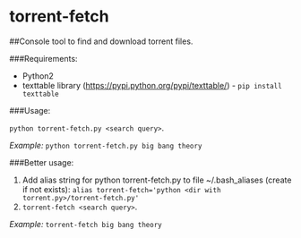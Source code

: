 # torrent-fetch

##Console tool to find and download torrent files.

###Requirements:
* Python2
* texttable library (https://pypi.python.org/pypi/texttable/) - ```pip install texttable```

###Usage:

```python torrent-fetch.py <search query>```.

*Example:* ```python torrent-fetch.py big bang theory```

###Better usage:
1.  Add alias string for python torrent-fetch.py to file ~/.bash_aliases (create if not exists): ```alias torrent-fetch='python <dir with torrent.py>/torrent-fetch.py'```
2. ```torrent-fetch <search query>```.

*Example:* ```torrent-fetch big bang theory```
